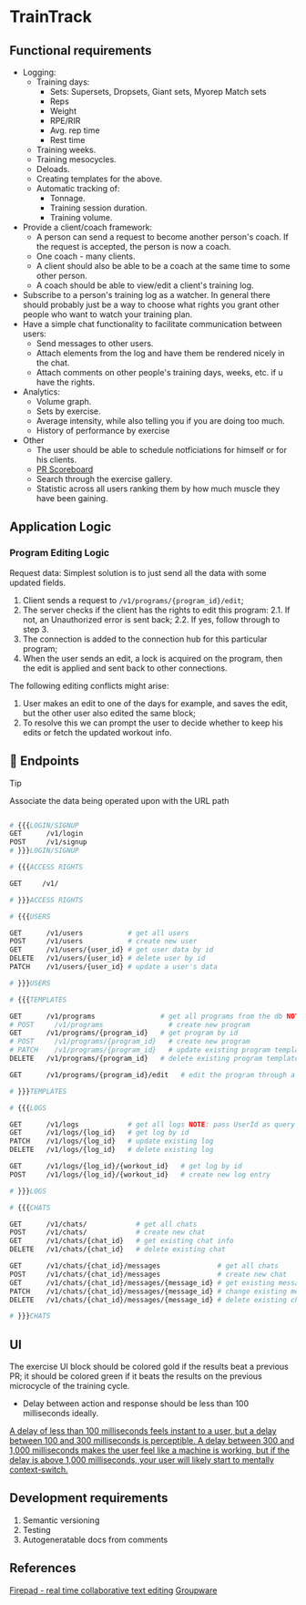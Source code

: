  TrainTrack
============


## Functional requirements

- Logging:
  - Training days:
    - Sets: Supersets, Dropsets, Giant sets, Myorep Match sets
    - Reps
    - Weight
    - RPE/RIR
    - Avg. rep time
    - Rest time
  - Training weeks.
  - Training mesocycles.
  - Deloads.
  - Creating templates for the above.
  - Automatic tracking of:
    - Tonnage.
    - Training session duration.
    - Training volume.
- Provide a client/coach framework:
  - A person can send a request to become another person's coach. If the request is accepted, the person is now a coach.
  - One coach - many clients.
  - A client should also be able to be a coach at the same time to some other person.
  - A coach should be able to view/edit a client's training log.
- Subscribe to a person's training log as a watcher. In general there should probably just be a way to choose what rights you grant other people who want to watch your training plan.
- Have a simple chat functionality to facilitate communication between users:
  - Send messages to other users.
  - Attach elements from the log and have them be rendered nicely in the chat.
  - Attach comments on other people's training days, weeks, etc. if u have the rights.
- Analytics:
  - Volume graph.
  - Sets by exercise.
  - Average intensity, while also telling you if you are doing too much.
  - History of performance by exercise
- Other
  - The user should be able to schedule notficiations for himself or for his clients.
  - [PR Scoreboard](https://docs.google.com/spreadsheets/d/1ycoWL810F4lCqcO0AW0wYJgEw_e3GPFtM7GQGbVfevE/edit?gid=657895098#gid=657895098)
  - Search through the exercise gallery.
  - Statistic across all users ranking them by how much muscle they have been gaining.

## Application Logic

### Program Editing Logic

Request data:
Simplest solution is to just send all the data with some updated fields.

1. Client sends a request to `/v1/programs/{program_id}/edit`;
2. The server checks if the client has the rights to edit this program:
  2.1. If not, an Unauthorized error is sent back;
  2.2. If yes, follow through to step 3.
3. The connection is added to the connection hub for this particular program;
4. When the user sends an edit, a lock is acquired on the program, then the edit is applied and sent back to other connections.

The following editing conflicts might arise:
1. User makes an edit to one of the days for example, and saves the edit, but the other user also edited the same block;
2. To resolve this we can prompt the user to decide whether to keep his edits or fetch the updated workout info.

## 🚀 Endpoints

> [!TIP]
> Associate the data being operated upon with the URL path

```sh

# {{{LOGIN/SIGNUP
GET      /v1/login
POST     /v1/signup
# }}}LOGIN/SIGNUP

# {{{ACCESS RIGHTS

GET     /v1/

# }}}ACCESS RIGHTS

# {{{USERS

GET      /v1/users           # get all users
POST     /v1/users           # create new user
GET      /v1/users/{user_id} # get user data by id
DELETE   /v1/users/{user_id} # delete user by id
PATCH    /v1/users/{user_id} # update a user's data

# }}}USERS

# {{{TEMPLATES

GET      /v1/programs                # get all programs from the db NOTE: pass UserId as query param to get his programs only
# POST     /v1/programs                # create new program
GET      /v1/programs/{program_id}   # get program by id
# POST     /v1/programs/{program_id}   # create new program
# PATCH    /v1/programs/{program_id}   # update existing program template
DELETE   /v1/programs/{program_id}   # delete existing program template

GET      /v1/programs/{program_id}/edit   # edit the program through a websocket connection

# }}}TEMPLATES

# {{{LOGS

GET      /v1/logs            # get all logs NOTE: pass UserId as query param to get his programs only
GET      /v1/logs/{log_id}   # get log by id
PATCH    /v1/logs/{log_id}   # update existing log
DELETE   /v1/logs/{log_id}   # delete existing log

GET      /v1/logs/{log_id}/{workout_id}   # get log by id
POST     /v1/logs/{log_id}/{workout_id}   # create new log entry

# }}}LOGS

# {{{CHATS

GET      /v1/chats/            # get all chats
POST     /v1/chats/            # create new chat
GET      /v1/chats/{chat_id}   # get existing chat info
DELETE   /v1/chats/{chat_id}   # delete existing chat

GET      /v1/chats/{chat_id}/messages              # get all chats
POST     /v1/chats/{chat_id}/messages              # create new chat
GET      /v1/chats/{chat_id}/messages/{message_id} # get existing message
PATCH    /v1/chats/{chat_id}/messages/{message_id} # change existing message
DELETE   /v1/chats/{chat_id}/messages/{message_id} # delete existing chat

# }}}CHATS
```

## UI

The exercise UI block should be colored gold if the results beat a previous PR; it should be colored green if it beats the results on the previous microcycle of the training cycle.

- Delay between action and response should be less than 100 milliseconds ideally.

[A delay of less than 100 milliseconds feels instant to a user, but a delay between 100 and 300 milliseconds is perceptible. A delay between 300 and 1,000 milliseconds makes the user feel like a machine is working, but if the delay is above 1,000 milliseconds, your user will likely start to mentally context-switch.](https://designingforperformance.com/performance-is-ux/#:~:text=A%20delay%20of%20less%20than,start%20to%20mentally%20context%2Dswitch.)
## Development requirements

1. Semantic versioning
2. Testing
3. Autogeneratable docs from comments

## References

[Firepad - real time collaborative text editing](https://github.com/FirebaseExtended/firepad)
[Groupware](https://ru.wikipedia.org/wiki/Программное_обеспечение_совместной_работы)
